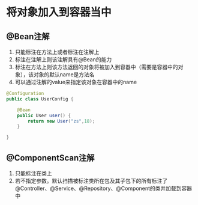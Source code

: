 # 将对象加入到容器当中

## @Bean注解

1. 只能标注在方法上或者标注在注解上
2. 标注在注解上则该注解具有@Bean的能力
3. 标注在方法上则该方法返回的对象将被加入到容器中（需要是容器中的对象），该对象的默认name是方法名
4. 可以通过注解的value来指定该对象在容器中的name

```java
@Configuration
public class UserConfig {

    @Bean
    public User user() {
        return new User("zs",18);
    }

}
```



## @ComponentScan注解

1. 只能标注在类上
2. 若不指定参数。默认扫描被标注类所在包及其子包下的所有标注了@Controller、@Service、@Repository、@Component的类并加载到容器中